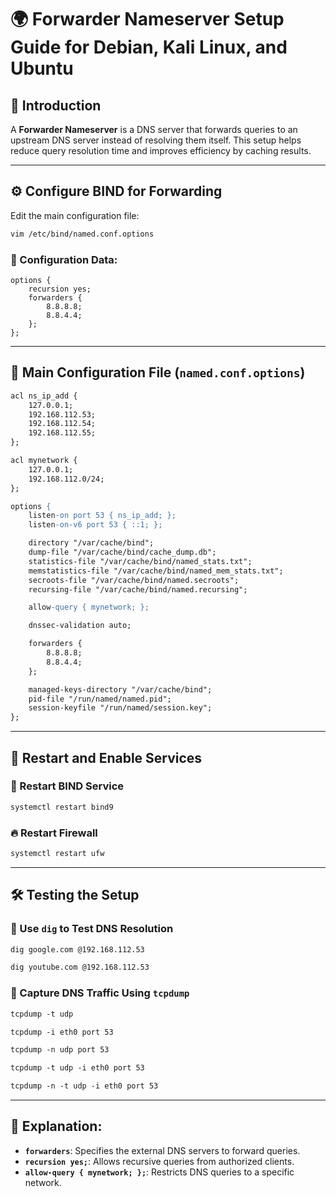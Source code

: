 
# **🌍 Forwarder Nameserver Setup Guide for Debian, Kali Linux, and Ubuntu**  

## **📌 Introduction**  
A **Forwarder Nameserver** is a DNS server that forwards queries to an upstream DNS server instead of resolving them itself. This setup helps reduce query resolution time and improves efficiency by caching results.  

---

## **⚙️ Configure BIND for Forwarding**  
Edit the main configuration file:  
```apache
vim /etc/bind/named.conf.options
```

### **🔧 Configuration Data:**  
```
options {
    recursion yes;
    forwarders {
        8.8.8.8;
        8.8.4.4;
    };
};
```

---

## **📜 Main Configuration File (`named.conf.options`)**  
```apache
acl ns_ip_add {
    127.0.0.1;
    192.168.112.53;
    192.168.112.54;
    192.168.112.55;
};

acl mynetwork {
    127.0.0.1;
    192.168.112.0/24;
};

options {
    listen-on port 53 { ns_ip_add; };
    listen-on-v6 port 53 { ::1; };

    directory "/var/cache/bind";
    dump-file "/var/cache/bind/cache_dump.db";
    statistics-file "/var/cache/bind/named_stats.txt";
    memstatistics-file "/var/cache/bind/named_mem_stats.txt";
    secroots-file "/var/cache/bind/named.secroots";
    recursing-file "/var/cache/bind/named.recursing";

    allow-query { mynetwork; };

    dnssec-validation auto;

    forwarders {
        8.8.8.8;
        8.8.4.4;
    };

    managed-keys-directory "/var/cache/bind";
    pid-file "/run/named/named.pid";
    session-keyfile "/run/named/session.key";
};

```

---

## **🔄 Restart and Enable Services**  
### **🚀 Restart BIND Service**  
```apache
systemctl restart bind9
```

### **🔥 Restart Firewall**  
```apache
systemctl restart ufw
```

---

## **🛠️ Testing the Setup**  
### **🔎 Use `dig` to Test DNS Resolution**  
```apache
dig google.com @192.168.112.53
```
```apache
dig youtube.com @192.168.112.53
```

### **📡 Capture DNS Traffic Using `tcpdump`**  
```apache
tcpdump -t udp
```
```apache
tcpdump -i eth0 port 53 
```
```apache
tcpdump -n udp port 53
```
```apache
tcpdump -t udp -i eth0 port 53 
```
```apache
tcpdump -n -t udp -i eth0 port 53
```

---

## **📖 Explanation:**  
- **`forwarders`**: Specifies the external DNS servers to forward queries.  
- **`recursion yes;`**: Allows recursive queries from authorized clients.  
- **`allow-query { mynetwork; };`**: Restricts DNS queries to a specific network.  

